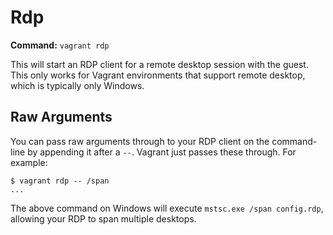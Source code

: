 
# Rdp
**Command:** `vagrant rdp`

This will start an RDP client for a remote desktop session with the guest. This only works for Vagrant environments that support remote desktop, which is typically only Windows.

## Raw Arguments

You can pass raw arguments through to your RDP client on the command-line by appending it after a `--`. Vagrant just passes these through. For example:
```
$ vagrant rdp -- /span
...
```
The above command on Windows will execute `mstsc.exe /span config.rdp`, allowing your RDP to span multiple desktops.